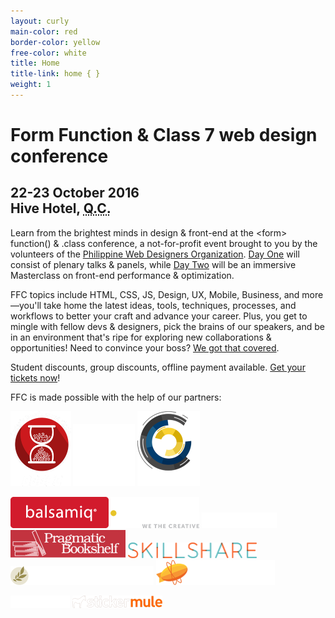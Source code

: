 ```yaml
---
layout: curly
main-color: red
border-color: yellow
free-color:	white
title: Home
title-link: home { }
weight: 1
---
```


# Form Function & Class&nbsp;7 web design conference

## 22-23 October 2016 <br> Hive Hotel, <abbr title="Quezon City">Q.C.</abbr>

Learn from the brightest minds in design & front-end at the \<form\> function() & .class conference, a not-for-profit event brought to you by the volunteers of the <a href="http://pwdo.org">Philippine Web Designers Organization</a>. <a href="/speakers/">Day One</a> will consist of plenary talks & panels, while <a href="/masterclass/">Day Two</a> will be an immersive Masterclass on front-end performance & optimization.

FFC topics include HTML, CSS, JS, Design, UX, Mobile, Business, and more—you'll take home the latest ideas, tools, techniques, processes, and workflows to better your craft and advance your career. Plus, you get to mingle with fellow devs & designers, pick the brains of our speakers, and be in an environment that's ripe for exploring new collaborations & opportunities! Need to convince your boss? <a href="/convince/">We got that covered</a>.

Student discounts, group discounts, offline payment available. <a target="_blank" href="https://www.eventbrite.com/e/form-function-class-7-conference-tickets-24640606718#tickets">Get your tickets now</a>!

<p id="sponsors">FFC is made possible with the help of our partners:</p>

<p class="sponsor-row">
    <a class="partner" target="_blank" href="https://www.facebook.com/ustcodec/"><img src="/assets/partner-ustcodec.png" alt="UST Coders Development Circle" height="120"></a>
    <a class="partner" target="_blank" href="https://www.facebook.com/TomasinoWeb/"><img src="/assets/partner-usttomasinoweb.png" alt="UST TomasinoWeb" height="100"></a>
    <a class="partner" target="_blank" href="http://dlsu-lscs.org/"><img src="/assets/partner-lscs.png" alt="DLSU La Salle Computer Society" height="120"></a>
</p>
<p class="sponsor-row">
    <a class="partner" target="_blank" href="https://balsamiq.com/"><img src="/assets/partner-balsamiq.png" alt="Balsamiq" height="50"></a>
    <a class="partner" target="_blank" href="https://web.design/"><img src="/assets/partner-dotdesign.png" alt=".design" height="50"></a> 
    <a class="partner" target="_blank" href="http://www.axure.com/"><img src="/assets/partner-axure.png" alt="Axure" height="25"></a> 
    <a class="partner" target="_blank" href="http://pragprog.com/"><img src="/assets/partner-pragprog.png" alt="The Pragmatic Bookshelf" height="45"></a> 
    <a class="partner" target="_blank" href="http://skillshare.com/"><img src="/assets/partner-skillshare.png" alt="Skillshare" height="25"></a> 
    <a class="partner" target="_blank" href="https://abookapart.com"><img src="/assets/partner-abookapart.png" alt="A Book Apart" height="30"></a> 
    <a class="partner" target="_blank" href="https://zeplin.io"><img src="/assets/partner-zeplin.png" alt="Zeplin" height="40"></a> 
</p>
<p class="sponsor-row">
    <a class="partner" target="_blank" href="http://uber.com"><img src="/assets/partner-uber.png" alt="Uber" height="20"></a> 
    <a class="partner" target="_blank" href="http://stickermule.com"><img src="/assets/partner-stickermule.png" alt="Sticker Mule" height="20"></a> 
</p>
